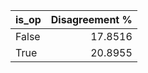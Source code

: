 | is_op   |   Disagreement % |
|:--------|-----------------:|
| False   |          17.8516 |
| True    |          20.8955 |